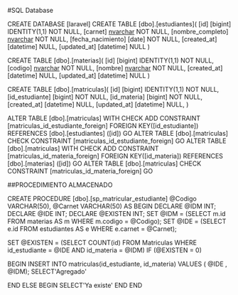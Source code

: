 #SQL Database

CREATE DATABASE [laravel]
CREATE TABLE [dbo].[estudiantes](
	[id] [bigint] IDENTITY(1,1) NOT NULL,
	[carnet] [nvarchar](255) NOT NULL,
	[nombre_completo] [nvarchar](255) NOT NULL,
	[fecha_nacimiento] [date] NOT NULL,
	[created_at] [datetime] NULL,
	[updated_at] [datetime] NULL
)


CREATE TABLE [dbo].[materias](
	[id] [bigint] IDENTITY(1,1) NOT NULL,
	[codigo] [nvarchar](255) NOT NULL,
	[nombre] [nvarchar](255) NOT NULL,
	[created_at] [datetime] NULL,
	[updated_at] [datetime] NULL
	) 

CREATE TABLE [dbo].[matriculas](
	[id] [bigint] IDENTITY(1,1) NOT NULL,
	[id_estudiante] [bigint] NOT NULL,
	[id_materia] [bigint] NOT NULL,
	[created_at] [datetime] NULL,
	[updated_at] [datetime] NULL,
) 

ALTER TABLE [dbo].[matriculas]  WITH CHECK ADD  CONSTRAINT [matriculas_id_estudiante_foreign] FOREIGN KEY([id_estudiante])
REFERENCES [dbo].[estudiantes] ([id])
GO
ALTER TABLE [dbo].[matriculas] CHECK CONSTRAINT [matriculas_id_estudiante_foreign]
GO
ALTER TABLE [dbo].[matriculas]  WITH CHECK ADD  CONSTRAINT [matriculas_id_materia_foreign] FOREIGN KEY([id_materia])
REFERENCES [dbo].[materias] ([id])
GO
ALTER TABLE [dbo].[matriculas] CHECK CONSTRAINT [matriculas_id_materia_foreign]
GO

##PROCEDIMIENTO ALMACENADO

CREATE PROCEDURE [dbo].[sp_matricular_estudiante]
	@Codigo VARCHAR(50),
	@Carnet VARCHAR(50)
AS
BEGIN
   DECLARE @IDM INT;
   DECLARE @IDE INT;
   DECLARE @EXISTEN INT;
   SET @IDM = (SELECT m.id FROM materias AS m WHERE m.codigo  = @Codigo);
   SET @IDE = (SELECT e.id FROM estudiantes AS e WHERE e.carnet  = @Carnet);
   
   SET @EXISTEN = (SELECT COUNT(id) FROM Matriculas WHERE id_estudiante = @IDE AND id_materia = @IDM)
 IF (@EXISTEN = 0)

   BEGIN
   INSERT INTO matriculas(id_estudiante, id_materia) VALUES ( @IDE , @IDM);
   SELECT'Agregado'
    
   END
 ELSE
BEGIN
   SELECT'Ya existe'
END
END


